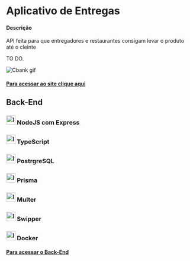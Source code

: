 <h1>Aplicativo de Entregas</h1>

<h4>Descrição</h4>
<p>API feita para que entregadores e restaurantes consigam levar o produto até o cleinte</h4>

<p>TO DO.</p>

![Cbank gif](https://user-images.githubusercontent.com/82523921/166157471-4d0557b2-1af5-45c1-9a20-a9a6f70d6656.gif)

<h4><a href="https://ds-exemplo-landing-page-1.netlify.app/" target="_blank">Para acessar ao site clique aqui</a></h4>

<h2>Back-End</h2>

<h3>
<img alt="Icone de verficação" width="25px" src="https://w7.pngwing.com/pngs/628/269/png-transparent-check-mark-computer-icons-checkbox-others-angle-rectangle-logo.png"/>
  NodeJS com Express
</h3>

<h3>
<img alt="Icone de verficação" width="25px" src="https://w7.pngwing.com/pngs/628/269/png-transparent-check-mark-computer-icons-checkbox-others-angle-rectangle-logo.png"/>
  TypeScript
</h3>

<h3>
<img alt="Icone de verficação" width="25px" src="https://w7.pngwing.com/pngs/628/269/png-transparent-check-mark-computer-icons-checkbox-others-angle-rectangle-logo.png"/>
  PostrgreSQL
</h3>

<h3>
<img alt="Icone de verficação" width="25px" src="https://w7.pngwing.com/pngs/628/269/png-transparent-check-mark-computer-icons-checkbox-others-angle-rectangle-logo.png"/>
  Prisma
</h3>


<h3>
<img alt="Icone de verficação" width="25px" src="https://w7.pngwing.com/pngs/628/269/png-transparent-check-mark-computer-icons-checkbox-others-angle-rectangle-logo.png"/>
  Multer
</h3>


<h3>
<img alt="Icone de verficação" width="25px" src="https://w7.pngwing.com/pngs/628/269/png-transparent-check-mark-computer-icons-checkbox-others-angle-rectangle-logo.png"/>
  Swipper
</h3>

<h3>
<img alt="Icone de verficação" width="25px" src="https://w7.pngwing.com/pngs/628/269/png-transparent-check-mark-computer-icons-checkbox-others-angle-rectangle-logo.png"/>
  Docker
</h3>


<h4><a href="https://github.com/Davi-Serrano/mnrest-api" target="_blank">Para acessar o Back-End</a></h4>

